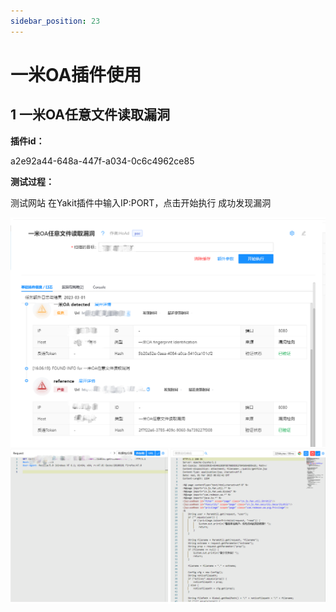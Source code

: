 ```yaml
---
sidebar_position: 23
---
```

# 一米OA插件使用

## 1 一米OA任意文件读取漏洞

**插件id：**

a2e92a44-648a-447f-a034-0c6c4962ce85

**测试过程：**

测试网站
在Yakit插件中输入IP:PORT，点击开始执行
成功发现漏洞

![](/img/products/yakit/onemi-1.png)
![](/img/products/yakit/onemi-2.png)
